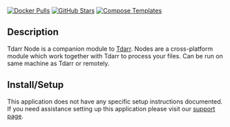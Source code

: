 [![Docker Pulls](https://img.shields.io/docker/pulls/haveagitgat/tdarr?style=flat-square&color=607D8B&label=docker%20pulls&logo=docker)](https://hub.docker.com/r/haveagitgat/tdarr)
[![GitHub Stars](https://img.shields.io/github/stars/haveagitgat/tdarr?style=flat-square&color=607D8B&label=github%20stars&logo=github)](https://github.com/haveagitgat/tdarr)
[![Compose Templates](https://img.shields.io/static/v1?style=flat-square&color=607D8B&label=compose&message=templates)](https://github.com/GhostWriters/DockSTARTer/tree/master/compose/.apps/tdarrnode)

## Description

Tdarr Node is a companion module to [Tdarr](https://dockstarter.com/apps/tdarr). Nodes are a cross-platform module which work together with Tdarr to process your files. Can be run on same machine as Tdarr or remotely.

## Install/Setup

This application does not have any specific setup instructions documented. If
you need assistance setting up this application please visit our
[support page](https://dockstarter.com/basics/support/).
